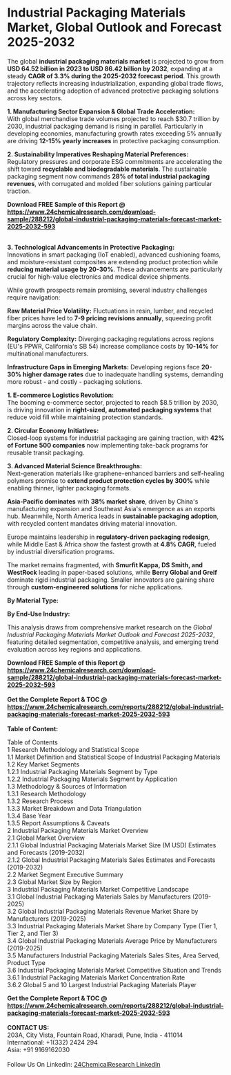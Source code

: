 <h1>Industrial Packaging Materials Market, Global Outlook and Forecast 2025-2032</h1><p>The global <strong>industrial packaging materials market</strong> is projected to grow from <strong>USD 64.52 billion in 2023 to USD 86.42 billion by 2032</strong>, expanding at a steady <strong>CAGR of 3.3% during the 2025-2032 forecast period</strong>. This growth trajectory reflects increasing industrialization, expanding global trade flows, and the accelerating adoption of advanced protective packaging solutions across key sectors.</p><p><strong>1. Manufacturing Sector Expansion &amp; Global Trade Acceleration:</strong><br>
With global merchandise trade volumes projected to reach $30.7 trillion by 2030, industrial packaging demand is rising in parallel. Particularly in developing economies, manufacturing growth rates exceeding 5% annually are driving <strong>12-15% yearly increases</strong> in protective packaging consumption.</p><p><strong>2. Sustainability Imperatives Reshaping Material Preferences:</strong><br>
Regulatory pressures and corporate ESG commitments are accelerating the shift toward <strong>recyclable and biodegradable materials</strong>. The sustainable packaging segment now commands <strong>28% of total industrial packaging revenues</strong>, with corrugated and molded fiber solutions gaining particular traction.</p><div><b>Download FREE Sample of this Report @ 
            <a href="https://www.24chemicalresearch.com/download-sample/288212/global-industrial-packaging-materials-forecast-market-2025-2032-593">
            https://www.24chemicalresearch.com/download-sample/288212/global-industrial-packaging-materials-forecast-market-2025-2032-593</a></b></div><br><p><strong>3. Technological Advancements in Protective Packaging:</strong><br>
Innovations in smart packaging (IoT enabled), advanced cushioning foams, and moisture-resistant composites are extending product protection while <strong>reducing material usage by 20-30%</strong>. These advancements are particularly crucial for high-value electronics and medical device shipments.</p><p>While growth prospects remain promising, several industry challenges require navigation:</p><p><strong>Raw Material Price Volatility:</strong> Fluctuations in resin, lumber, and recycled fiber prices have led to <strong>7-9 pricing revisions annually</strong>, squeezing profit margins across the value chain.</p><p><strong>Regulatory Complexity:</strong> Diverging packaging regulations across regions (EU's PPWR, California's SB 54) increase compliance costs by <strong>10-14%</strong> for multinational manufacturers.</p><p><strong>Infrastructure Gaps in Emerging Markets:</strong> Developing regions face <strong>20-30% higher damage rates</strong> due to inadequate handling systems, demanding more robust - and costly - packaging solutions.</p><p><strong>1. E-commerce Logistics Revolution:</strong><br>
The booming e-commerce sector, projected to reach $8.5 trillion by 2030, is driving innovation in <strong>right-sized, automated packaging systems</strong> that reduce void fill while maintaining protection standards.</p><p><strong>2. Circular Economy Initiatives:</strong><br>
Closed-loop systems for industrial packaging are gaining traction, with <strong>42% of Fortune 500 companies</strong> now implementing take-back programs for reusable transit packaging.</p><p><strong>3. Advanced Material Science Breakthroughs:</strong><br>
Next-generation materials like graphene-enhanced barriers and self-healing polymers promise to <strong>extend product protection cycles by 300%</strong> while enabling thinner, lighter packaging formats.</p><p><strong>Asia-Pacific dominates</strong> with <strong>38% market share</strong>, driven by China's manufacturing expansion and Southeast Asia's emergence as an exports hub. Meanwhile, North America leads in <strong>sustainable packaging adoption</strong>, with recycled content mandates driving material innovation.</p><p>Europe maintains leadership in <strong>regulatory-driven packaging redesign</strong>, while Middle East &amp; Africa show the fastest growth at <strong>4.8% CAGR</strong>, fueled by industrial diversification programs.</p><p>The market remains fragmented, with <strong>Smurfit Kappa, DS Smith, and WestRock</strong> leading in paper-based solutions, while <strong>Berry Global and Greif</strong> dominate rigid industrial packaging. Smaller innovators are gaining share through <strong>custom-engineered solutions</strong> for niche applications.</p><p><strong>By Material Type:</strong></p><p><strong>By End-Use Industry:</strong></p><p>This analysis draws from comprehensive market research on the <em>Global Industrial Packaging Materials Market Outlook and Forecast 2025-2032</em>, featuring detailed segmentation, competitive analysis, and emerging trend evaluation across key regions and applications.</p><div><b>Download FREE Sample of this Report @ 
            <a href="https://www.24chemicalresearch.com/download-sample/288212/global-industrial-packaging-materials-forecast-market-2025-2032-593">
            https://www.24chemicalresearch.com/download-sample/288212/global-industrial-packaging-materials-forecast-market-2025-2032-593</a></b></div><br><div><b>Get the Complete Report & TOC @ 
            <a href="https://www.24chemicalresearch.com/reports/288212/global-industrial-packaging-materials-forecast-market-2025-2032-593">
            https://www.24chemicalresearch.com/reports/288212/global-industrial-packaging-materials-forecast-market-2025-2032-593</a></b></div><br>
            <b>Table of Content:</b><p>Table of Contents<br />
1 Research Methodology and Statistical Scope<br />
1.1 Market Definition and Statistical Scope of Industrial Packaging Materials<br />
1.2 Key Market Segments<br />
1.2.1 Industrial Packaging Materials Segment by Type<br />
1.2.2 Industrial Packaging Materials Segment by Application<br />
1.3 Methodology & Sources of Information<br />
1.3.1 Research Methodology<br />
1.3.2 Research Process<br />
1.3.3 Market Breakdown and Data Triangulation<br />
1.3.4 Base Year<br />
1.3.5 Report Assumptions & Caveats<br />
2 Industrial Packaging Materials Market Overview<br />
2.1 Global Market Overview<br />
2.1.1 Global Industrial Packaging Materials Market Size (M USD) Estimates and Forecasts (2019-2032)<br />
2.1.2 Global Industrial Packaging Materials Sales Estimates and Forecasts (2019-2032)<br />
2.2 Market Segment Executive Summary<br />
2.3 Global Market Size by Region<br />
3 Industrial Packaging Materials Market Competitive Landscape<br />
3.1 Global Industrial Packaging Materials Sales by Manufacturers (2019-2025)<br />
3.2 Global Industrial Packaging Materials Revenue Market Share by Manufacturers (2019-2025)<br />
3.3 Industrial Packaging Materials Market Share by Company Type (Tier 1, Tier 2, and Tier 3)<br />
3.4 Global Industrial Packaging Materials Average Price by Manufacturers (2019-2025)<br />
3.5 Manufacturers Industrial Packaging Materials Sales Sites, Area Served, Product Type<br />
3.6 Industrial Packaging Materials Market Competitive Situation and Trends<br />
3.6.1 Industrial Packaging Materials Market Concentration Rate<br />
3.6.2 Global 5 and 10 Largest Industrial Packaging Materials Player</p><div><b>Get the Complete Report & TOC @ 
            <a href="https://www.24chemicalresearch.com/reports/288212/global-industrial-packaging-materials-forecast-market-2025-2032-593">
            https://www.24chemicalresearch.com/reports/288212/global-industrial-packaging-materials-forecast-market-2025-2032-593</a></b></div><br><b>CONTACT US:</b><br>
            203A, City Vista, Fountain Road, Kharadi, Pune, India - 411014<br>
            International: +1(332) 2424 294<br>
            Asia: +91 9169162030 <br><br>
            Follow Us On LinkedIn: <a href="https://www.linkedin.com/company/24chemicalresearch/">24ChemicalResearch LinkedIn</a>